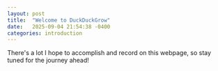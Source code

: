 ```yaml
---
layout: post
title:  "Welcome to DuckDuckGrow"
date:   2025-09-04 21:54:38 -0400
categories: introduction
---
```

There's a lot I hope to accomplish and record on this webpage, so stay tuned for the journey ahead!
